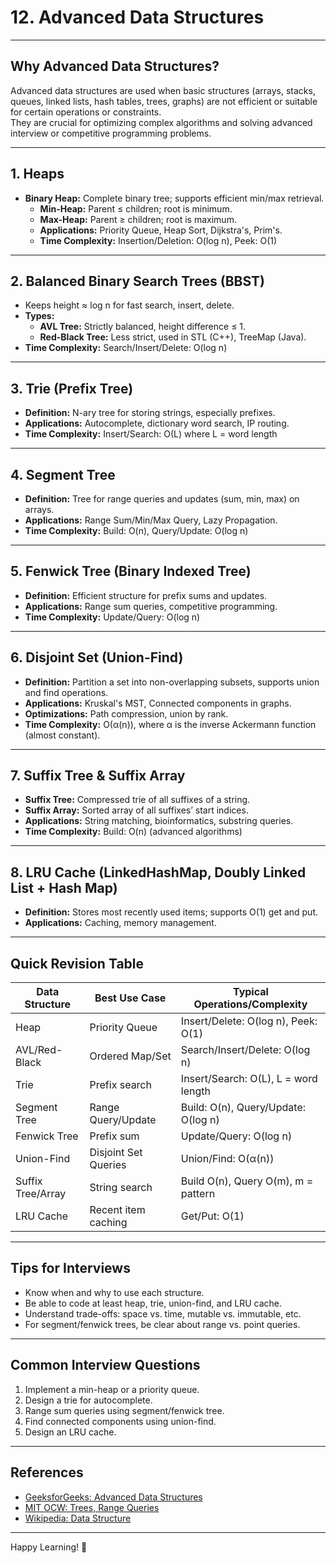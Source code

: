 # 12. Advanced Data Structures

---

## Why Advanced Data Structures?

Advanced data structures are used when basic structures (arrays, stacks, queues, linked lists, hash tables, trees, graphs) are not efficient or suitable for certain operations or constraints.  
They are crucial for optimizing complex algorithms and solving advanced interview or competitive programming problems.

---

## 1. Heaps

- **Binary Heap:** Complete binary tree; supports efficient min/max retrieval.
  - **Min-Heap:** Parent ≤ children; root is minimum.
  - **Max-Heap:** Parent ≥ children; root is maximum.
  - **Applications:** Priority Queue, Heap Sort, Dijkstra's, Prim's.
  - **Time Complexity:** Insertion/Deletion: O(log n), Peek: O(1)

---

## 2. Balanced Binary Search Trees (BBST)

- Keeps height ≈ log n for fast search, insert, delete.
- **Types:**
  - **AVL Tree:** Strictly balanced, height difference ≤ 1.
  - **Red-Black Tree:** Less strict, used in STL (C++), TreeMap (Java).
- **Time Complexity:** Search/Insert/Delete: O(log n)

---

## 3. Trie (Prefix Tree)

- **Definition:** N-ary tree for storing strings, especially prefixes.
- **Applications:** Autocomplete, dictionary word search, IP routing.
- **Time Complexity:** Insert/Search: O(L) where L = word length

---

## 4. Segment Tree

- **Definition:** Tree for range queries and updates (sum, min, max) on arrays.
- **Applications:** Range Sum/Min/Max Query, Lazy Propagation.
- **Time Complexity:** Build: O(n), Query/Update: O(log n)

---

## 5. Fenwick Tree (Binary Indexed Tree)

- **Definition:** Efficient structure for prefix sums and updates.
- **Applications:** Range sum queries, competitive programming.
- **Time Complexity:** Update/Query: O(log n)

---

## 6. Disjoint Set (Union-Find)

- **Definition:** Partition a set into non-overlapping subsets, supports union and find operations.
- **Applications:** Kruskal's MST, Connected components in graphs.
- **Optimizations:** Path compression, union by rank.
- **Time Complexity:** O(α(n)), where α is the inverse Ackermann function (almost constant).

---

## 7. Suffix Tree & Suffix Array

- **Suffix Tree:** Compressed trie of all suffixes of a string.
- **Suffix Array:** Sorted array of all suffixes’ start indices.
- **Applications:** String matching, bioinformatics, substring queries.
- **Time Complexity:** Build: O(n) (advanced algorithms)

---

## 8. LRU Cache (LinkedHashMap, Doubly Linked List + Hash Map)

- **Definition:** Stores most recently used items; supports O(1) get and put.
- **Applications:** Caching, memory management.

---

## Quick Revision Table

| Data Structure   | Best Use Case           | Typical Operations/Complexity          |
|------------------|------------------------|----------------------------------------|
| Heap             | Priority Queue         | Insert/Delete: O(log n), Peek: O(1)    |
| AVL/Red-Black    | Ordered Map/Set        | Search/Insert/Delete: O(log n)         |
| Trie             | Prefix search          | Insert/Search: O(L), L = word length   |
| Segment Tree     | Range Query/Update     | Build: O(n), Query/Update: O(log n)    |
| Fenwick Tree     | Prefix sum             | Update/Query: O(log n)                 |
| Union-Find       | Disjoint Set Queries   | Union/Find: O(α(n))                    |
| Suffix Tree/Array| String search          | Build O(n), Query O(m), m = pattern    |
| LRU Cache        | Recent item caching    | Get/Put: O(1)                          |

---

## Tips for Interviews

- Know when and why to use each structure.
- Be able to code at least heap, trie, union-find, and LRU cache.
- Understand trade-offs: space vs. time, mutable vs. immutable, etc.
- For segment/fenwick trees, be clear about range vs. point queries.

---

## Common Interview Questions

1. Implement a min-heap or a priority queue.
2. Design a trie for autocomplete.
3. Range sum queries using segment/fenwick tree.
4. Find connected components using union-find.
5. Design an LRU cache.

---

## References

- [GeeksforGeeks: Advanced Data Structures](https://www.geeksforgeeks.org/advanced-data-structures/)
- [MIT OCW: Trees, Range Queries](https://ocw.mit.edu/courses/6-006-introduction-to-algorithms-fall-2011/)
- [Wikipedia: Data Structure](https://en.wikipedia.org/wiki/Data_structure)

---

Happy Learning! 🚀
